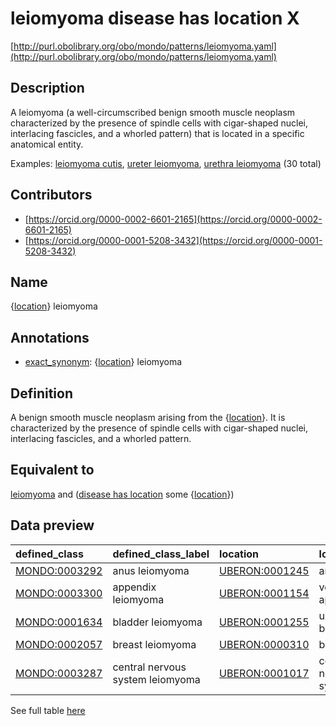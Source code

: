 # leiomyoma disease has location X 

[http://purl.obolibrary.org/obo/mondo/patterns/leiomyoma.yaml](http://purl.obolibrary.org/obo/mondo/patterns/leiomyoma.yaml)
## Description 

A leiomyoma (a well-circumscribed benign smooth muscle neoplasm characterized by the presence of spindle cells with cigar-shaped nuclei, interlacing fascicles, and a whorled pattern) that is located in a specific anatomical entity.

Examples: [leiomyoma cutis](http://purl.obolibrary.org/obo/MONDO_0003291), [ureter leiomyoma](http://purl.obolibrary.org/obo/MONDO_0001399), [urethra leiomyoma](http://purl.obolibrary.org/obo/MONDO_0002222) (30 total)
## Contributors 
* [https://orcid.org/0000-0002-6601-2165](https://orcid.org/0000-0002-6601-2165) 
* [https://orcid.org/0000-0001-5208-3432](https://orcid.org/0000-0001-5208-3432) 
## Name 

{[location](http://purl.obolibrary.org/obo/UBERON_0001062)} leiomyoma

## Annotations 

* [exact_synonym](http://www.geneontology.org/formats/oboInOwl#hasExactSynonym): {[location](http://purl.obolibrary.org/obo/UBERON_0001062)} leiomyoma

## Definition 

A benign smooth muscle neoplasm arising from the {[location](http://purl.obolibrary.org/obo/UBERON_0001062)}. It is characterized by the presence of spindle cells with cigar-shaped nuclei, interlacing fascicles, and a whorled pattern.

## Equivalent to 

[leiomyoma](http://purl.obolibrary.org/obo/MONDO_0001572) and ([disease has location](http://purl.obolibrary.org/obo/RO_0004026) some {[location](http://purl.obolibrary.org/obo/UBERON_0001062)})

## Data preview 
| defined_class                                | defined_class_label              | location                                      | location_label         |
|:---------------------------------------------|:---------------------------------|:----------------------------------------------|:-----------------------|
| [MONDO:0003292](http://purl.obolibrary.org/obo/MONDO_0003292) | anus leiomyoma                   | [UBERON:0001245](http://purl.obolibrary.org/obo/UBERON_0001245) | anus                   |
| [MONDO:0003300](http://purl.obolibrary.org/obo/MONDO_0003300) | appendix leiomyoma               | [UBERON:0001154](http://purl.obolibrary.org/obo/UBERON_0001154) | vermiform appendix     |
| [MONDO:0001634](http://purl.obolibrary.org/obo/MONDO_0001634) | bladder leiomyoma                | [UBERON:0001255](http://purl.obolibrary.org/obo/UBERON_0001255) | urinary bladder        |
| [MONDO:0002057](http://purl.obolibrary.org/obo/MONDO_0002057) | breast leiomyoma                 | [UBERON:0000310](http://purl.obolibrary.org/obo/UBERON_0000310) | breast                 |
| [MONDO:0003287](http://purl.obolibrary.org/obo/MONDO_0003287) | central nervous system leiomyoma | [UBERON:0001017](http://purl.obolibrary.org/obo/UBERON_0001017) | central nervous system |

See full table [here](https://github.com/monarch-initiative/mondo/blob/master/src/patterns/data/matches/leiomyoma.tsv) 
